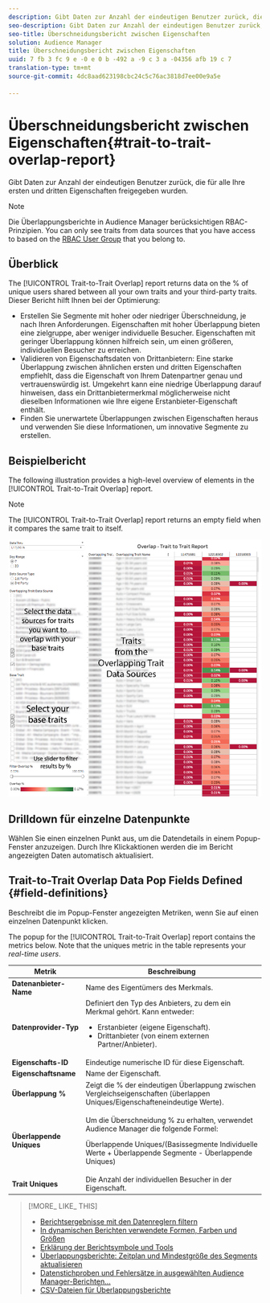 ```yaml
---
description: Gibt Daten zur Anzahl der eindeutigen Benutzer zurück, die für alle Ihre ersten und dritten Eigenschaften freigegeben wurden.
seo-description: Gibt Daten zur Anzahl der eindeutigen Benutzer zurück, die für alle Ihre ersten und dritten Eigenschaften freigegeben wurden.
seo-title: Überschneidungsbericht zwischen Eigenschaften
solution: Audience Manager
title: Überschneidungsbericht zwischen Eigenschaften
uuid: 7 fb 3 fc 9 e -0 e 0 b -492 a -9 c 3 a -04356 afb 19 c 7
translation-type: tm+mt
source-git-commit: 4dc8aad623198cbc24c5c76ac3818d7ee00e9a5e

---
```



# Überschneidungsbericht zwischen Eigenschaften{#trait-to-trait-overlap-report}

Gibt Daten zur Anzahl der eindeutigen Benutzer zurück, die für alle Ihre ersten und dritten Eigenschaften freigegeben wurden.

>[!NOTE]
>
>Die Überlappungsberichte in Audience Manager berücksichtigen RBAC-Prinzipien. You can only see traits from data sources that you have access to based on the [RBAC User Group](/help/using/features/administration/administration-overview.md) that you belong to.

<!-- 

c_overlap_reports.xml

 -->

## Überblick

The [!UICONTROL Trait-to-Trait Overlap] report returns data on the % of unique users shared between all your own traits and your third-party traits. Dieser Bericht hilft Ihnen bei der Optimierung:

* Erstellen Sie Segmente mit hoher oder niedriger Überschneidung, je nach Ihren Anforderungen. Eigenschaften mit hoher Überlappung bieten eine zielgruppe, aber weniger individuelle Besucher. Eigenschaften mit geringer Überlappung können hilfreich sein, um einen größeren, individuellen Besucher zu erreichen.
* Validieren von Eigenschaftsdaten von Drittanbietern: Eine starke Überlappung zwischen ähnlichen ersten und dritten Eigenschaften empfiehlt, dass die Eigenschaft von Ihrem Datenpartner genau und vertrauenswürdig ist. Umgekehrt kann eine niedrige Überlappung darauf hinweisen, dass ein Drittanbietermerkmal möglicherweise nicht dieselben Informationen wie Ihre eigene Erstanbieter-Eigenschaft enthält.
* Finden Sie unerwartete Überlappungen zwischen Eigenschaften heraus und verwenden Sie diese Informationen, um innovative Segmente zu erstellen.

## Beispielbericht

The following illustration provides a high-level overview of elements in the [!UICONTROL Trait-to-Trait Overlap] report.

>[!NOTE]
>
>The [!UICONTROL Trait-to-Trait Overlap] report returns an empty field when it compares the same trait to itself.

![](assets/trait-to-trait-overlap.png)

## Drilldown für einzelne Datenpunkte

Wählen Sie einen einzelnen Punkt aus, um die Datendetails in einem Popup-Fenster anzuzeigen. Durch Ihre Klickaktionen werden die im Bericht angezeigten Daten automatisch aktualisiert.

## Trait-to-Trait Overlap Data Pop Fields Defined {#field-definitions}

Beschreibt die im Popup-Fenster angezeigten Metriken, wenn Sie auf einen einzelnen Datenpunkt klicken.

<!-- 

r_t2t_data_pop.xml

 -->

The popup for the [!UICONTROL Trait-to-Trait Overlap] report contains the metrics below. Note that the uniques metric in the table represents your *real-time users*.

<table id="table_A2A0CFC47C1A404994B82E6630E711A2"> 
 <thead> 
  <tr> 
   <th colname="col1" class="entry"> Metrik </th> 
   <th colname="col2" class="entry"> Beschreibung </th> 
  </tr>
 </thead>
 <tbody> 
  <tr> 
   <td colname="col1"><b><span class="wintitle"> Datenanbieter-Name</span></b> </td> 
   <td colname="col2"> Name des Eigentümers des Merkmals. </td> 
  </tr> 
  <tr> 
   <td colname="col1"><b><span class="wintitle"> Datenprovider-Typ</span></b> </td> 
   <td colname="col2">Definiert den Typ des Anbieters, zu dem ein Merkmal gehört. Kann entweder: 
    <ul id="ul_0477C04A33FD4F5D998B98984E6554D3"> 
     <li id="li_50FCA48EDB5843AB8FB6C34ED2C0067D">Erstanbieter (eigene Eigenschaft). </li> 
     <li id="li_4F6148EDAEFE43FA8D505944E9FE3855">Drittanbieter (von einem externen Partner/Anbieter). </li> 
    </ul> </td> 
  </tr> 
  <tr> 
   <td colname="col1"><b><span class="wintitle"> Eigenschafts-ID</span></b> </td> 
   <td colname="col2"> Eindeutige numerische ID für diese Eigenschaft. </td> 
  </tr> 
  <tr> 
   <td colname="col1"><b><span class="wintitle"> Eigenschaftsname</span></b> </td> 
   <td colname="col2"> Name der Eigenschaft. </td> 
  </tr> 
  <tr> 
   <td colname="col1"><b><span class="wintitle"> Überlappung %</span></b> </td> 
   <td colname="col2"> Zeigt die % der eindeutigen Überlappung zwischen Vergleichseigenschaften (überlappen Uniques/Eigenschafteneindeutige Werte). </td> 
  </tr> 
  <tr> 
   <td colname="col1"><b><span class="wintitle"> Überlappende Uniques</span></b> </td> 
   <td colname="col2"> <p>Um die Überschneidung % zu erhalten, verwendet Audience Manager die folgende Formel:</p> <p>Überlappende Uniques/(Basissegmente Individuelle Werte + Überlappende Segmente - Überlappende Uniques)</p> </td> 
  </tr> 
  <tr> 
   <td colname="col1"><b><span class="wintitle"> Trait Uniques</span></b> </td> 
   <td colname="col2"> Die Anzahl der individuellen Besucher in der Eigenschaft. </td> 
  </tr> 
 </tbody> 
</table>

>[!MORE_ LIKE_ THIS]
>
>* [Berichtsergebnisse mit den Datenreglern filtern](../../reporting/dynamic-reports/data-sliders.md)
>* [In dynamischen Berichten verwendete Formen, Farben und Größen](../../reporting/dynamic-reports/interactive-report-technology.md#shapes-colors-sizes)
>* [Erklärung der Berichtsymbole und Tools](../../reporting/dynamic-reports/interactive-report-technology.md#icons-tools-explained)
>* [Überlappungsberichte: Zeitplan und Mindestgröße des Segments aktualisieren](../../reporting/dynamic-reports/overlap-minimum-segment-size.md)
>* [Datenstichproben und Fehlersätze in ausgewählten Audience Manager-Berichten…](../../reporting/report-sampling.md)
>* [CSV-Dateien für Überlappungsberichte](../../reporting/dynamic-reports/overlap-csv-files.md)